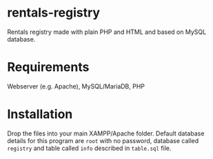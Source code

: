 # rentals-registry
Rentals registry made with plain PHP and HTML and based on MySQL database.

# Requirements
Webserver (e.g. Apache), 
MySQL/MariaDB, 
PHP

# Installation
Drop the files into your main XAMPP/Apache folder. Default database details for this program are `root` with no password, database called `registry` and table called `info` described in `table.sql` file. 
